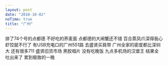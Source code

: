 ```yaml
---
layout: post
date: "2018-10-02"
noTime: true
title: "广州"
---
```

排了74个号的点都德
不好吃的荞麦面
点都德的大闸蟹还不错
百合蒸凤爪深得我心
虾饺就不行了
有USB充电口的广州551路
去盛贤买肩带
广州全家的密度都比深圳大
还有很多711
盛贤旧货市场
黑胶唱片
没有吃晚饭
九点多机场的汉堡王
结果全吐出来了
累到极致的一晚